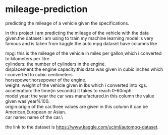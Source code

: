 # mileage-prediction
predicting the mileage of a vehicle given the specifications.

in this project i am predicting the mileage of the vehicle with the data given.the dataset i am using to train my machine learning model is very famous and is taken from kaggle.the auto mpg dataset have columns like 

mpg: this is the mileage of the vehicle in miles per gallon,which i converted to kilometers per litre.\
cylinders: the number of cylinders in the engine.\
displacement:the engine capacity.this data was given in cubic inches which i converted to cubic centimeters\
horsepower:horsepower of the engine.\
weight: weight of the vehicle given in lbs which i converted into kgs.\
acceleration: the time(in seconds) it takes to reach 0-60mph.\
model year: the year the car was manufactured.in this column the value given was year%100.\
origin:origin of the car.three values are given in this column it can be American,European or Asian.\
car name: name of the car.\

the link to the dataset is https://www.kaggle.com/uciml/autompg-dataset.


